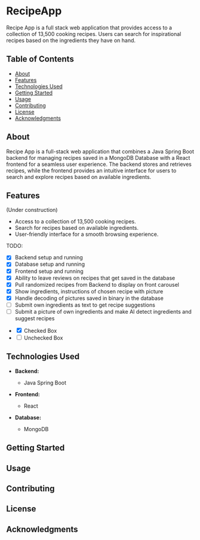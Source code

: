 # RecipeApp

Recipe App is a full stack web application that provides access to a collection of 13,500 cooking recipes. Users can search for inspirational recipes based on the ingredients they have on hand.

## Table of Contents

- [About](#about)
- [Features](#features)
- [Technologies Used](#technologies-used)
- [Getting Started](#getting-started)
- [Usage](#usage)
- [Contributing](#contributing)
- [License](#license)
- [Acknowledgments](#acknowledgments)

## About

Recipe App is a full-stack web application that combines a Java Spring Boot backend for managing recipes saved in a MongoDB Database with a React frontend for a seamless user experience. The backend stores and retrieves recipes, while the frontend provides an intuitive interface for users to search and explore recipes based on available ingredients.

## Features

(Under construction)
- Access to a collection of 13,500 cooking recipes.
- Search for recipes based on available ingredients.
- User-friendly interface for a smooth browsing experience.

TODO:
- [x] Backend setup and running
- [x] Database setup and running
- [x] Frontend setup and running
- [x] Ability to leave reviews on recipes that get saved in the database
- [x] Pull randomized recipes from Backend to display on front carousel
- [x] Show ingredients, instructions of chosen recipe with picture
- [x] Handle decoding of pictures saved in binary in the database
- [ ] Submit own ingredients as text to get recipe suggestions
- [ ] Submit a picture of own ingredients and make AI detect ingredients and suggest recipes
- <input type="checkbox" checked style="color: green;"/> Checked Box
- <input type="checkbox" style="color: green;"/> Unchecked Box


## Technologies Used

- **Backend:**
  - Java Spring Boot

- **Frontend:**
  - React

- **Database:**
  - MongoDB

## Getting Started
## Usage
## Contributing
## License
## Acknowledgments
